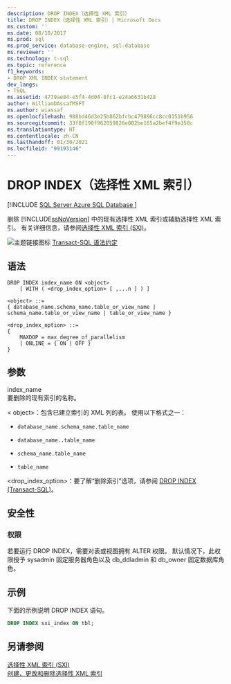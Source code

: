 ```yaml
---
description: DROP INDEX（选择性 XML 索引）
title: DROP INDEX（选择性 XML 索引）| Microsoft Docs
ms.custom: ''
ms.date: 08/10/2017
ms.prod: sql
ms.prod_service: database-engine, sql-database
ms.reviewer: ''
ms.technology: t-sql
ms.topic: reference
f1_keywords:
- DROP XML INDEX statement
dev_langs:
- TSQL
ms.assetid: 4779ae84-e5f4-4d04-8fc1-e24a6631b428
author: WilliamDAssafMSFT
ms.author: wiassaf
ms.openlocfilehash: 988bd46d3e25b862bfcbc479896cc8cc0151b956
ms.sourcegitcommit: 33f0f190f962059826e002be165a2bef4f9e350c
ms.translationtype: HT
ms.contentlocale: zh-CN
ms.lasthandoff: 01/30/2021
ms.locfileid: "99193146"
---
```

# <a name="drop-index-selective-xml-indexes"></a>DROP INDEX（选择性 XML 索引）
[!INCLUDE [SQL Server Azure SQL Database ](../../includes/applies-to-version/sql-asdb.md)]

  删除 [!INCLUDE[ssNoVersion](../../includes/ssnoversion-md.md)] 中的现有选择性 XML 索引或辅助选择性 XML 索引。 有关详细信息，请参阅[选择性 XML 索引 (SXI)](../../relational-databases/xml/selective-xml-indexes-sxi.md)。  
  
 ![主题链接图标](../../database-engine/configure-windows/media/topic-link.gif "“主题链接”图标") [Transact-SQL 语法约定](../../t-sql/language-elements/transact-sql-syntax-conventions-transact-sql.md)  
  
## <a name="syntax"></a>语法  
  
```syntaxsql
DROP INDEX index_name ON <object>  
    [ WITH ( <drop_index_option> [ ,...n ] ) ]  
  
<object> ::=  
{ database_name.schema_name.table_or_view_name | schema_name.table_or_view_name | table_or_view_name }  
  
<drop_index_option> ::=  
{  
    MAXDOP = max_degree_of_parallelism  
    | ONLINE = { ON | OFF }  
}  
```  
  
##  <a name="arguments"></a><a name="Arguments"></a> 参数  
 index_name  
 要删除的现有索引的名称。  
  
 \< object>：包含已建立索引的 XML 列的表。 使用以下格式之一：  
  
-   `database_name.schema_name.table_name`  
  
-   `database_name..table_name`  
  
-   `schema_name.table_name`  
  
-   `table_name`  
  
 \<drop_index_option>：要了解“删除索引”选项，请参阅 [DROP INDEX (Transact-SQL)](../../t-sql/statements/drop-index-transact-sql.md)。  
  
## <a name="security"></a>安全性  
  
### <a name="permissions"></a>权限  
 若要运行 DROP INDEX，需要对表或视图拥有 ALTER 权限。 默认情况下，此权限授予 sysadmin 固定服务器角色以及 db_ddladmin 和 db_owner 固定数据库角色。  
  
## <a name="example"></a>示例  
 下面的示例说明 DROP INDEX 语句。  
  
```sql  
DROP INDEX sxi_index ON tbl;  
```  
  
## <a name="see-also"></a>另请参阅  
 [选择性 XML 索引 (SXI)](../../relational-databases/xml/selective-xml-indexes-sxi.md)   
 [创建、更改和删除选择性 XML 索引](../../relational-databases/xml/create-alter-and-drop-selective-xml-indexes.md)  
  
  

